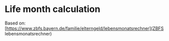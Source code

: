 # Life month calculation

Based on: [https://www.zbfs.bayern.de/familie/elterngeld/lebensmonatsrechner](ZBFS lebensmonatsrechner)
